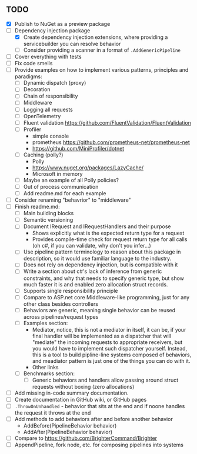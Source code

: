 ## TODO

- [x] Publish to NuGet as a preview package 
- [ ] Dependency injection package 
    - [x] Create dependency injection extensions, where providing a servicebuilder you can resolve behavior
    - [ ] Consider providing a scanner in a format of `.AddGenericPipeline`
- [ ] Cover everything with tests
- [ ] Fix code smells
- [ ] Provide examples on how to implement various patterns, principles and paradigms:
    - [ ] Dynamic dispatch (proxy)
    - [ ] Decoration
    - [ ] Chain of responsibility
    - [ ] Middleware 
    - [ ] Logging all requests 
    - [ ] OpenTelemetry
    - [ ] Fluent validation https://github.com/FluentValidation/FluentValidation
    - [ ] Profiler 
        - simple console
        - prometheus https://github.com/prometheus-net/prometheus-net
        - https://github.com/MiniProfiler/dotnet
    - [ ] Caching (polly?)
        - Polly
        - https://www.nuget.org/packages/LazyCache/
        - Microsoft in memory
    - [ ] Maybe an example of all Polly policies? 
    - [ ] Out of process communication 
    - [ ] Add readme.md for each example
- [ ] Consider renaming "behavrior" to "middleware"
- [ ] Finish readme.md:
    - [ ] Main building blocks
    - [ ] Semantic versioning
    - [ ] Document IRequest and IRequestHandlers and their purpose
        - Shows explicitly what is the expected return type for a request
        - Provides compile-time check for request return type for all calls (oh c#, if you can validate, why don't you infer...)
    - [ ] Use pipeline pattern terminology to reason about this package in description, so it would use familiar language to the industry. 
    - [ ] Does not rely on dependency injection, but is compatible with it
    - [ ] Write a section about c#'s lack of inference from generic constraints, and why that needs to specify generic type, but show much faster it is and enabled zero allocation struct records.
    - [ ] Supports single responsibility principle
    - [ ] Compare to ASP.net core Middleware-like programming, just for any other class besides controllers
    - [ ] Behaviors are generic, meaning single behavior can be reused across pipelines/request types 
    - [ ] Examples section:
        - Mediator, notice, this is not a mediator in itself, it can be, if your final handler will be implemented as a dispatcher that will "mediate" the incoming requests to appropriate receivers, but you would have to implement such dispatcher yourself. Instead, this is a tool to build pipline-line systems composed of behaviors, and meadiator pattern is just one of the things you can do with it.
        - Other links
    - [ ] Benchmarks section:
        - [ ] Generic behaviors and handlers allow passing around struct requests without boxing (zero allocations)
- [ ] Add missing in-code summary documentation.
- [ ] Create documentation in GitHub wiki, or GitHub pages
- [ ] `.ThrowOnUnhandled` - behavior that sits at the end and if noone handles the request it throws at the end
- [ ] Add methods to add behaviors after and before another behavior
    - AddBefore<TBehavior>(PipelineBehavior behavior)
    - AddAfter<TBehavior>(PipelineBehavior behavior)
- [ ] Compare to https://github.com/BrighterCommand/Brighter
- [ ] AppendPipeline, fork node, etc. for composing pipelines into systems
